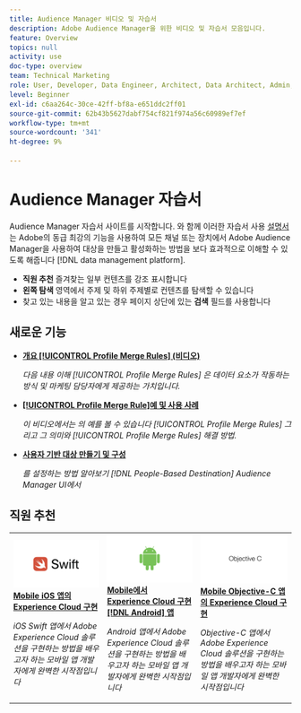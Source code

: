 ```yaml
---
title: Audience Manager 비디오 및 자습서
description: Adobe Audience Manager을 위한 비디오 및 자습서 모음입니다.
feature: Overview
topics: null
activity: use
doc-type: overview
team: Technical Marketing
role: User, Developer, Data Engineer, Architect, Data Architect, Admin, Leader
level: Beginner
exl-id: c6aa264c-30ce-42ff-bf8a-e651ddc2ff01
source-git-commit: 62b43b5627dabf754cf821f974a56c60989ef7ef
workflow-type: tm+mt
source-wordcount: '341'
ht-degree: 9%

---
```


# Audience Manager 자습서

Audience Manager 자습서 사이트를 시작합니다. 와 함께 이러한 자습서 사용 [설명서](https://experienceleague.adobe.com/docs/audience-manager/user-guide/aam-home.html) 는 Adobe의 동급 최강의 기능을 사용하여 모든 채널 또는 장치에서 Adobe Audience Manager을 사용하여 대상을 만들고 활성화하는 방법을 보다 효과적으로 이해할 수 있도록 해줍니다 [!DNL data management platform].

* **직원 추천** 즐겨찾는 일부 컨텐츠를 강조 표시합니다
* **왼쪽 탐색** 영역에서 주제 및 하위 주제별로 컨텐츠를 탐색할 수 있습니다
* 찾고 있는 내용을 알고 있는 경우 페이지 상단에 있는 **검색** 필드를 사용합니다

## 새로운 기능

* **[개요 [!UICONTROL Profile Merge Rules] (비디오)](build-and-manage-audiences/profile-merge/overview-of-profile-merge-rules.md)**

   *다음 내용 이해 [!UICONTROL Profile Merge Rules] 은 데이터 요소가 작동하는 방식 및 마케팅 담당자에게 제공하는 가치입니다.*

* **[[!UICONTROL Profile Merge Rule]예 및 사용 사례](build-and-manage-audiences/profile-merge/profile-merge-rule-examples-and-use-cases.md)**

   *이 비디오에서는 의 예를 볼 수 있습니다 [!UICONTROL Profile Merge Rules] 그리고 그 의미와 [!UICONTROL Profile Merge Rules] 해결 방법.*

* **[사용자 기반 대상 만들기 및 구성](data-activation/people-based-destinations/create-and-configure-people-based-destinations.md)**

   *를 설정하는 방법 알아보기 [!DNL People-Based Destination] Audience Manager UI에서*

## 직원 추천

<table>
<tr>
  <td>
    <a href="https://experienceleague.adobe.com/docs/launch-learn/implementing-in-mobile-ios-swift-apps-with-launch/index.html?lang=en">
      <img alt="'Mobile iOS Swift 애플리케이션에서의 Experience Cloud 구현' 자습서에 대한 축소판 이미지" src="assets/thumb_swift.png" />
    </a>
    <div>
      <a href="https://experienceleague.adobe.com/docs/launch-learn/implementing-in-mobile-ios-swift-apps-with-launch/index.html?lang=en">
    <strong>Mobile iOS 앱의 Experience Cloud 구현</strong>
    </a>
    </div>
    <p>
    <em>iOS Swift 앱에서 Adobe Experience Cloud 솔루션을 구현하는 방법을 배우고자 하는 모바일 앱 개발자에게 완벽한 시작점입니다</em>
    <p>
  </td>
  <td>
    <a href="https://experienceleague.adobe.com/docs/launch-learn/implementing-in-mobile-android-apps-with-launch/index.html?lang=en">
      <img alt="'Mobile Android 애플리케이션에서의 Experience Cloud 구현' 자습서에 대한 축소판 이미지" src="assets/thumb_android.png" />
    </a>
    <div>
      <a href="https://experienceleague.adobe.com/docs/launch-learn/implementing-in-mobile-android-apps-with-launch/index.html?lang=en">
    <strong>Mobile에서 Experience Cloud 구현 [!DNL Android] 앱</strong>
    </a>
    </div>
    <p>
    <em>Android 앱에서 Adobe Experience Cloud 솔루션을 구현하는 방법을 배우고자 하는 모바일 앱 개발자에게 완벽한 시작점입니다</em>
    <p>
  </td>
  <td>
    <a href="https://experienceleague.adobe.com/docs/launch-learn/implementing-in-mobile-ios-objective-c-apps-with-launch/index.html?lang=en">
      <img alt="'Mobile Objective-C 애플리케이션에서의 Experience Cloud 구현' 자습서에 대한 축소판 이미지" src="assets/thumb_objective_c.png" />
    </a>
    <div>
      <a href="https://experienceleague.adobe.com/docs/launch-learn/implementing-in-mobile-ios-objective-c-apps-with-launch/index.html?lang=en">
    <strong>Mobile Objective-C 앱의 Experience Cloud 구현</strong>
    </a>
    </div>
    <p>
    <em>Objective-C 앱에서 Adobe Experience Cloud 솔루션을 구현하는 방법을 배우고자 하는 모바일 앱 개발자에게 완벽한 시작점입니다</em>
    <p>
  </td>
</tr>
</table>
